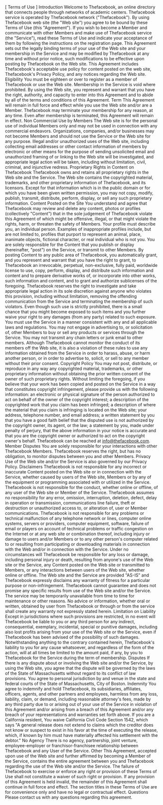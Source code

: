 [ Terms of Use ]
Introduction
Welcome to Thefacebook, an online directory that connects people through networks of academic centers.
Thefacebook service is operated by Thefacebook network ("Thefacebook"). By using Thefacebook web site (the
"Web site") you agree to be bound by these Terms of Use (this "Agreement"). If you wish to become a Member
and communicate with other Members and make use of Thefacebook service (the "Service"), read these Terms of
Use and indicate your acceptance of them by following the instructions on the registration page.
This Agreement sets out the legally binding terms of your use of the Web site and your membership in the Service
and may be modified by Thefacebook at any time and without prior notice, such modifications to be effective upon
posting by Thefacebook on the Web site. This Agreement includes Thefacebook's acceptable use policy for content
posted on the web site, Thefacebook's Privacy Policy, and any notices regarding the Web site. 
Eligibility
You must be eighteen or over to register as a member of Thefacebook or use the Web site. Membership in the
Service is void where prohibited. By using the Web site, you represent and warrant that you have the right,
authority, and capacity to enter into this Agreement and to abide by all of the terms and conditions of this
Agreement. 
Term
This Agreement will remain in full force and effect while you use the Web site and/or are a Member. Thefacebook
may terminate your membership for any reason, at any time. Even after membership is terminated, this Agreement
will remain in effect. 
Non Commercial Use by Members
The Web site is for the personal use of individual Members only and may not be used in connection with any
commercial endeavors. Organizations, companies, and/or businesses may not become Members and should not use
the Service or the Web site for any purpose. Illegal and/or unauthorized uses of the Web site, including collecting
email addresses or other contact information of members by electronic or other means for the purpose of sending
unsolicited email and unauthorized framing of or linking to the Web site will be investigated, and appropriate legal
action will be taken, including without limitation, civil, criminal, and injunctive redress. 
Proprietary Rights in Content on Thefacebook
Thefacebook owns and retains all proprietary rights in the Web site and the Service. The Web site contains the
copyrighted material, trademarks, and other proprietary information of Thefacebook, and its licensors. Except for
that information which is in the public domain or for which you have been given written permission, you may not
copy, modify, publish, transmit, distribute, perform, display, or sell any such proprietary information. 
Content Posted on the Site
You understand and agree that Thefacebook may review and delete any content, photos or profiles (collectively
"Content") that in the sole judgement of Thefacebook violate this Agreement of which might be offensive, illegal, or
that might violate the rights, harm, or threaten the safety of Members.
Your profile must describe you, an individual person. Examples of inappropriate profiles include, but are not limited
to, profiles that purport to represent an animal, place, inanimate objects, fictional character, or real individual who
is not you.
You are solely responsible for the Content that you publish or display (hereinafter, "post") on the Service, or
transmit to other Members.
By posting Content to any public area of Thefacebook, you automatically grant, and you represent and warrant that
you have the right to grant, to Thefacebook an irrevocable, perpetual, non-exclusive, fully paid, worldwide license
to use, copy, perform, display, and distribute such information and content and to prepare derivative works of, or
incorporate into other works, such information and content, and to grant and authorize sublicenses of the
foregoing.
Thefacebook reserves the right to investigate and take appropriate legal action in its sole discretion against anyone
who violates this provision, including without limitation, removing the offending communication from the Service
and terminating the membership of such violators. Even though such use is strictly prohibited, there is a small
chance that you might become exposed to such items and you further waive your right to any damages (from any
party) related to such exposure.
You must use the Service in a manner consistent with any and all applicable laws and regulations.
You may not engage in advertising to, or solicitation of, other Members to buy or sell any products or services
through the Service. You may not transmit any chain letters or junk email to other members. Although Thefacebook
cannot monitor the conduct of its members off the Web site, it is also a violation of these rules to use any
information obtained from the Service in order to harass, abuse, or harm another person, or in order to advertise
to, solicit, or sell to any member without their prior consent. 
Copyright Policy
You may not post, distribute, or reproduce in any way any copyrighted material, trademarks, or other proprietary
information without obtaining the prior written consent of the owner of such proprietary rights. Without limiting the
foregoing, if you believe that your work has been copied and posted on the Service in a way that constitutes
copyright infringement, please provide us with the following information: an electronic or physical signature of the
person authorized to act on behalf of the owner of the copyright interest; a description of the copyrighted work
that you claim has been infringed; a description of where the material that you claim is infringing is located on the
Web site; your address, telephone number, and email address; a written statement by you that you have a good
faith belief that the disputed use is not authorized by the copyright owner, its agent, or the law; a statement by
you, made under penalty of perjury, that the above information in your notice is accurate and that you are the
copyright owner or authorized to act on the copyright owner's behalf. Thefacebook can be reached
at info@thefacebook.com. 
Member Disputes
You are solely responsible for your interactions with other Thefacebook Members. Thefacebook reserves the right,
but has no obligation, to monitor disputes between you and other Members. 
Privacy
Use of the Web site and/or the Service is also governed by our Privacy Policy. 
Disclaimers
Thefacebook is not responsible for any incorrect or inaccurate Content posted on the Web site or in connection with
the Service, whether caused by users of the Web site, Members or by any of the equipment or programming
associated with or utilized in the Service. Thefacebook is not responsible for the conduct, whether online or offline,
of any user of the Web site or Member of the Service. Thefacebook assumes no responsibility for any error,
omission, interruption, deletion, defect, delay in operation or transmission, communications line failure, theft or
destruction or unauthorized access to, or alteration of, user or Member communications. Thefacebook is not
responsible for any problems or technical malfunction of any telephone network or lines, computer online systems,
servers or providers, computer equipment, software, failure of email or players on account of technical problems or
traffic congestion on the Internet or at any web site or combination thereof, including injury or damage to users
and/or Members or to any other person's computer related to or resulting from participating or downloading
materials in connection with the Web and/or in connection with the Service. Under no circumstances will
Thefacebook be responsible for any loss or damage, including personal injury or death, resulting from anyone's use
of the Web site or the Service, any Content posted on the Web site or transmitted to Members, or any interactions
between users of the Web site, whether online or offline. The Web site and the Service are provided "AS-IS" and
Thefacebook expressly disclaims any warranty of fitness for a particular purpose or non-infringement. Thefacebook
cannot guarantee and does not promise any specific results from use of the Web site and/or the Service. The
service may be temporarily unavailable from time to time for maintenance or other reasons. No advice or
information, whether oral or written, obtained by user from Thefacebook or through or from the service shall create
any warranty not expressly stated herein. 
Limitation on Liability
Except in jurisdictions where such provisions are restricted, in no event will Thefacebook be liable to you or any
third person for any indirect, consequential, exemplary, incidental, special or punitive damages, including also lost
profits arising from your use of the Web site or the Service, even if Thefacebook has been advised of the possibility
of such damages. Notwithstanding anything to the contrary contained herein, Thefacebook's liability to you for any
cause whatsoever, and regardless of the form of the action, will at all times be limited to the amount paid, if any,
by you to Thefacebook for the Service during the term of membership. 
Disputes
If there is any dispute about or involving the Web site and/or the Service, by using the Web site, you agree that the
dispute will be governed by the laws of the State of Massachusetts without regard to its conflict of law provisions.
You agree to personal jurisdiction by and venue in the state and federal courts of the State of Massachusetts, City
of Boston. 
Indemnity
You agree to indemnify and hold Thefacebook, its subsidiaries, affiliates, officers, agents, and other partners and
employees, harmless from any loss, liability, claim, or demand, including reasonable attorney's fees, made by any
third party due to or arising out of your use of the Service in violation of this Agreement and/or arising from a
breach of this Agreement and/or any breach of your representations and warranties set forth above. If you are a
California resident, You waive California Civil Code Section 1542, which says "A general release does not extend to
claims which the creditor does not know or suspect to exist in his favor at the time of executing the release, which,
if known by him must have materially affected his settlement with the debtor." 
No Agency
There is no agency, partnership, joint venture, employee-employer or franchisor-franchisee relationship between
Thefacebook and any User of the Service. 
Other
This Agreement, accepted upon use of the Web site and further affirmed by becoming a Member of the Service,
contains the entire agreement between you and Thefacebook regarding the use of the Web site and/or the Service.
The failure of Thefacebook to exercise or enforce any right or provision of these Terms of Use shall not constitute a
waiver of such right or provision. If any provision of this Agreement is held invalid, the remainder of this Agreement
shall continue in full force and effect. The section titles in these Terms of Use are for convenience only and have no
legal or contractual effect. 
Questions
Please contact us with any questions regarding this agreement.